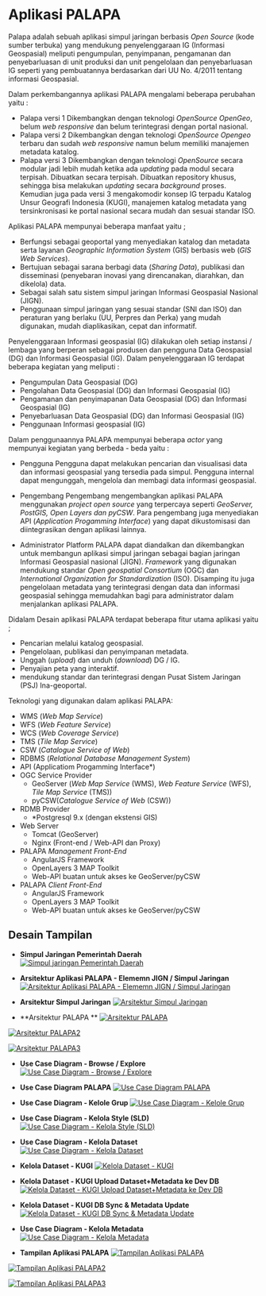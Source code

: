 # Aplikasi PALAPA

Palapa adalah sebuah aplikasi simpul jaringan berbasis *Open Source* (kode sumber terbuka) yang mendukung penyelenggaraan IG (Informasi Geospasial) meliputi pengumpulan, penyimpanan, pengamanan dan penyebarluasan di unit produksi dan unit pengelolaan dan penyebarluasan IG seperti yang pembuatannya berdasarkan dari UU No. 4/2011 tentang informasi Geospasial.

Dalam perkembangannya aplikasi PALAPA mengalami beberapa perubahan yaitu :
* Palapa versi 1
   Dikembangkan dengan teknologi *OpenSource OpenGeo*, belum *web responsive* dan belum terintegrasi dengan portal nasional.
* Palapa versi 2
   Dikembangkan dengan teknologi *OpenSource Opengeo* terbaru dan sudah *web responsive* namun belum memiliki manajemen metadata katalog.
* Palapa versi 3
  Dikembangkan dengan teknologi *OpenSource* secara modular jadi lebih mudah ketika ada *updating* pada modul secara terpisah. Dibuatkan secara terpisah. Dibuatkan repository khusus, sehingga bisa melakukan *updating* secara *background* proses. Kemudian juga pada versi 3 mengakomodir konsep IG terpadu Katalog Unsur Geografi Indonesia (KUGI), manajemen katalog metadata yang tersinkronisasi ke portal nasional secara mudah dan sesuai standar ISO.

Aplikasi PALAPA mempunyai beberapa manfaat yaitu ;
* Berfungsi sebagai geoportal yang menyediakan katalog dan metadata serta layanan *Geographic Information System* (GIS) berbasis web (*GIS Web Services*).
* Bertujuan sebagai sarana berbagi data (*Sharing Data*), publikasi dan disseminasi (penyebaran inovasi yang direncanakan, diarahkan, dan dikelola) data.
* Sebagai salah satu sistem simpul jaringan Informasi Geospasial Nasional (JIGN).
* Penggunaan simpul jaringan yang sesuai standar (SNI dan ISO) dan peraturan yang berlaku (UU, Perpres dan Perka) yang mudah digunakan, mudah diaplikasikan, cepat dan informatif.

Penyelenggaraan Informasi geospasial (IG) dilakukan oleh setiap instansi / lembaga yang berperan sebagai produsen dan pengguna Data Geospasial (DG) dan Informasi Geospasial (IG). Dalam penyelenggaraan IG terdapat beberapa kegiatan yang meliputi :
* Pengumpulan Data Geospasial (DG)
* Pengolahan Data Geospasial (DG) dan Informasi Geospasial (IG)
* Pengamanan dan penyimapanan Data Geospasial (DG) dan Informasi Geospasial (IG)
* Penyebarluasan Data Geospasial (DG) dan Informasi Geospasial (IG)
* Penggunaan Informasi geospasial (IG)

Dalam penggunaannya PALAPA mempunyai beberapa *actor* yang mempunyai kegiatan yang berbeda - beda yaitu :
* Pengguna
   Pengguna dapat melakukan pencarian dan visualisasi data dan informasi geospasial yang tersedia pada simpul. Pengguna internal dapat mengunggah, mengelola dan membagi data informasi geospasial.

* Pengembang
   Pengembang mengembangkan aplikasi PALAPA menggunakan *project open source* yang terpercaya seperti *GeoServer, PostGIS, Open Layers dan pyCSW*. Para pengembang juga menyediakan API (*Application Progamming Interface*) yang dapat dikustomisasi dan diintegrasikan dengan aplikasi lainnya.

* Administrator
   Platform PALAPA dapat diandalkan dan dikembangkan untuk membangun aplikasi simpul jaringan sebagai bagian jaringan Informasi Geospasial nasional (JIGN). *Framework* yang digunakan mendukung standar *Open geospatial Consortium* (OGC) dan *International Organization for Standardization* (ISO). Disamping itu juga pengelolaan metadata yang terintegrasi dengan data dan informasi geospasial sehingga memudahkan bagi para administrator dalam menjalankan aplikasi PALAPA.

Didalam Desain aplikasi PALAPA terdapat beberapa fitur utama aplikasi yaitu ;
* Pencarian melalui katalog geospasial.
* Pengelolaan, publikasi dan penyimpanan metadata.
* Unggah (*upload*) dan unduh (*download*) DG / IG.
* Penyajian peta yang interaktif.
* mendukung standar dan terintegrasi dengan Pusat Sistem Jaringan (PSJ) Ina-geoportal.

Teknologi yang digunakan dalam aplikasi PALAPA:
* WMS (*Web Map Service*)
* WFS (*Web Feature Service*)
* WCS (*Web Coverage Service*)
* TMS (*Tile Map Service*)
* CSW (*Catalogue Service of Web*)
* RDBMS (*Relational Database Management System*)
* API (Applicatiom Progamming Interface*)
* OGC Service Provider
    * GeoServer (*Web Map Service* (WMS), *Web Feature Service* (WFS), *Tile Map Service* (TMS))
    * pyCSW(*Catalogue Service of Web* (CSW))
* RDMB Provider
    * *Postgresql 9.x (dengan ekstensi GIS)
* Web Server
    * Tomcat (GeoServer)
    * Nginx (Front-end / Web-API dan Proxy)
* PALAPA *Management Front-End*
    * AngularJS Framework
    * OpenLayers 3 MAP Toolkit
    * Web-API buatan untuk akses ke GeoServer/pyCSW
* PALAPA *Client Front-End*
    * AngularJS Framework
    * OpenLayers 3 MAP Toolkit
    * Web-API buatan untuk akses ke GeoServer/pyCSW

## Desain Tampilan
* **Simpul Jaringan Pemerintah Daerah**
  [![Simpul jaringan Pemerintah Daerah](../images/designaplikasipalapa.png)](../images/designaplikasipalapa.png)

* **Arsitektur Aplikasi PALAPA - Elememn JIGN / Simpul Jaringan**
  [![Arsitektur Aplikasi PALAPA - Elememn JIGN / Simpul Jaringan](../images/untitleddiagram.1png.png)](../images/untitleddiagram.1png.png)

* **Arsitektur Simpul Jaringan**
  [![Arsitektur Simpul Jaringan](../images/arsitektursimpuljaringan.png)](../images/arsitektursimpuljaringan.png)

* **Arsitektur PALAPA **
  [![Arsitektur PALAPA](../images/arsitekturaplikasipalapa.png)](../images/arsitekturaplikasipalapa.png)

[![Arsitektur PALAPA2](../images/arsitekturaplikasipalapa2.png)](../images/arsitekturaplikasipalapa2.png)

[![Arsitektur PALAPA3](../images/arsitekturaplikasipalapa3.png)](../images/arsitekturaplikasipalapa3.png)

* **Use Case Diagram - Browse / Explore**
  [![Use Case Diagram - Browse / Explore](../images/usecasediagram-browse/explore.png)](../images/usecasediagram-browse/explore.png)

* **Use Case Diagram PALAPA**
  [![Use Case Diagram PALAPA](../images/usecasediagrampalapa.png)](../images/usecasediagrampalapa.png)

* **Use Case Diagram - Kelole Grup**
  [![Use Case Diagram - Kelole Grup](../images/usecasediagramkelolagroup.png)](../images/usecasediagramkelolagroup.png)

* **Use Case Diagram - Kelola Style (SLD)**
  [![Use Case Diagram - Kelola Style (SLD)](../images/usecasediagramkelolastyle-sld.png)](../images/usecasediagramkelolastyle-sld.png)

* **Use Case Diagram - Kelola Dataset**
  [![Use Case Diagram - Kelola Dataset](../images/usecasediagramkeloladataset.png)](../images/usecasediagramkeloladataset.png)

* **Kelola Dataset - KUGI**
  [![Kelola Dataset - KUGI](../images/keloladataset-kugi.png)](../images/keloladataset-kugi.png)

* **Kelola Dataset - KUGI Upload Dataset+Metadata ke Dev DB**
  [![Kelola Dataset - KUGI Upload Dataset+Metadata ke Dev DB](../images/keloladataset_kugi_upload_dataset.png)](../images/keloladataset_kugi_upload_dataset.png)

* **Kelola Dataset - KUGI DB Sync & Metadata Update**
  [![Kelola Dataset - KUGI DB Sync & Metadata Update](../images/keloladataset_kugi_db_sync.png)](../images/keloladataset_kugi_db_sync.png)

* **Use Case Diagram - Kelola Metadata**
  [![Use Case Diagram - Kelola Metadata](../images/kelolametadata.png)](../images/kelolametadata.png)

* **Tampilan Aplikasi PALAPA**
  [![Tampilan Aplikasi PALAPA](../images/tampilanaplikasipalapa.png)](../images/tampilanaplikasipalapa.png)

[![Tampilan Aplikasi PALAPA2](../images/tampilanaplikasipalapa2.png)](../images/tampilanaplikasipalapa2.png)

[![Tampilan Aplikasi PALAPA3](../images/tampilanaplikasipalapa3.png)](../images/tampilanaplikasipalapa3.png)